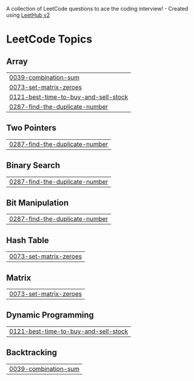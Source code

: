 A collection of LeetCode questions to ace the coding interview! - Created using [LeetHub v2](https://github.com/arunbhardwaj/LeetHub-2.0)
<!---LeetCode Topics Start-->
# LeetCode Topics
## Array
|  |
| ------- |
| [0039-combination-sum](https://github.com/41611018/-CrackYourPlacement/tree/master/0039-combination-sum) |
| [0073-set-matrix-zeroes](https://github.com/41611018/-CrackYourPlacement/tree/master/0073-set-matrix-zeroes) |
| [0121-best-time-to-buy-and-sell-stock](https://github.com/41611018/-CrackYourPlacement/tree/master/0121-best-time-to-buy-and-sell-stock) |
| [0287-find-the-duplicate-number](https://github.com/41611018/-CrackYourPlacement/tree/master/0287-find-the-duplicate-number) |
## Two Pointers
|  |
| ------- |
| [0287-find-the-duplicate-number](https://github.com/41611018/-CrackYourPlacement/tree/master/0287-find-the-duplicate-number) |
## Binary Search
|  |
| ------- |
| [0287-find-the-duplicate-number](https://github.com/41611018/-CrackYourPlacement/tree/master/0287-find-the-duplicate-number) |
## Bit Manipulation
|  |
| ------- |
| [0287-find-the-duplicate-number](https://github.com/41611018/-CrackYourPlacement/tree/master/0287-find-the-duplicate-number) |
## Hash Table
|  |
| ------- |
| [0073-set-matrix-zeroes](https://github.com/41611018/-CrackYourPlacement/tree/master/0073-set-matrix-zeroes) |
## Matrix
|  |
| ------- |
| [0073-set-matrix-zeroes](https://github.com/41611018/-CrackYourPlacement/tree/master/0073-set-matrix-zeroes) |
## Dynamic Programming
|  |
| ------- |
| [0121-best-time-to-buy-and-sell-stock](https://github.com/41611018/-CrackYourPlacement/tree/master/0121-best-time-to-buy-and-sell-stock) |
## Backtracking
|  |
| ------- |
| [0039-combination-sum](https://github.com/41611018/-CrackYourPlacement/tree/master/0039-combination-sum) |
<!---LeetCode Topics End-->